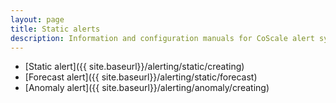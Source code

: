 ```yaml
---
layout: page
title: Static alerts
description: Information and configuration manuals for CoScale alert system
---
```


* [Static alert]({{ site.baseurl}}/alerting/static/creating)
* [Forecast alert]({{ site.baseurl}}/alerting/static/forecast)
* [Anomaly alert]({{ site.baseurl}}/alerting/anomaly/creating)
